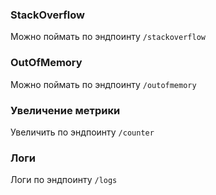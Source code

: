 ﻿### StackOverflow 
Можно поймать по эндпоинту ```/stackoverflow```

### OutOfMemory
Можно поймать по эндпоинту ```/outofmemory```

### Увеличение метрики
Увеличить по эндпоинту ```/counter```

### Логи
Логи по эндпоинту ```/logs```